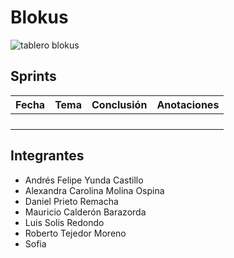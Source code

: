 # Blokus
![tablero blokus](https://upload.wikimedia.org/wikipedia/commons/thumb/1/16/BlockusFinalBoardCloseUp.jpg/245px-BlockusFinalBoardCloseUp.jpg)

## Sprints
| Fecha | Tema | Conclusión | Anotaciones |
|-------|------|------------|-------------|
|||||
|||||
|||||
|||||

## Integrantes
- Andrés Felipe Yunda Castillo
- Alexandra Carolina Molina Ospina
- Daniel Prieto Remacha
- Mauricio Calderón Barazorda
- Luis Solis Redondo
- Roberto Tejedor Moreno
- Sofia

